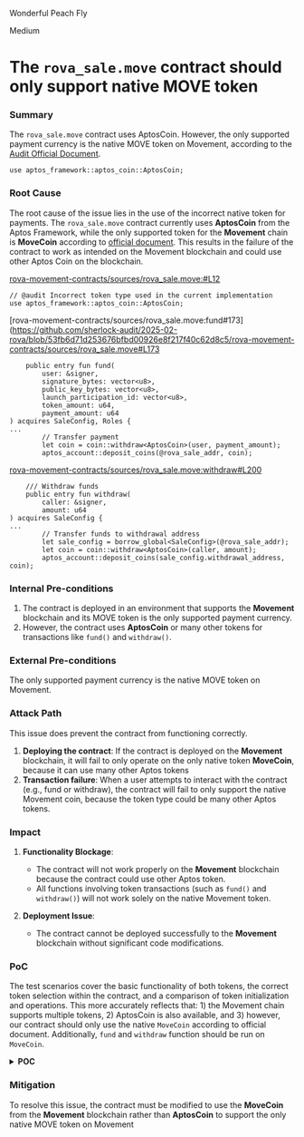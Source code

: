 Wonderful Peach Fly

Medium

# The `rova_sale.move` contract should only support native MOVE token

### Summary

The `rova_sale.move` contract uses AptosCoin. However, the only supported payment currency is the native MOVE token on Movement, according to the [Audit Official Document](https://github.com/sherlock-audit/2025-02-rova/tree/main).

```move
use aptos_framework::aptos_coin::AptosCoin;
```

### Root Cause


The root cause of the issue lies in the use of the incorrect native token for payments. The `rova_sale.move` contract currently uses **AptosCoin** from the Aptos Framework, while the only supported token for the **Movement** chain is **MoveCoin** according to [official document](https://github.com/sherlock-audit/2025-02-rova/tree/main). This results in the failure of the contract to work as intended on the Movement blockchain and could use other Aptos Coin on the blockchain.

[rova-movement-contracts/sources/rova_sale.move:#L12](https://github.com/sherlock-audit/2025-02-rova/blob/53fb6d71d253676bfbd00926e8f217f40c62d8c5/rova-movement-contracts/sources/rova_sale.move#L12C1-L12C48)
```move
// @audit Incorrect token type used in the current implementation
use aptos_framework::aptos_coin::AptosCoin;  
```

[rova-movement-contracts/sources/rova_sale.move:fund#173](https://github.com/sherlock-audit/2025-02-rova/blob/53fb6d71d253676bfbd00926e8f217f40c62d8c5/rova-movement-contracts/sources/rova_sale.move#L173
```move
    public entry fun fund(
        user: &signer,
        signature_bytes: vector<u8>,
        public_key_bytes: vector<u8>,
        launch_participation_id: vector<u8>,
        token_amount: u64,
        payment_amount: u64
) acquires SaleConfig, Roles {
...
        // Transfer payment
        let coin = coin::withdraw<AptosCoin>(user, payment_amount);
        aptos_account::deposit_coins(@rova_sale_addr, coin);

```

[rova-movement-contracts/sources/rova_sale.move:withdraw#L200](https://github.com/sherlock-audit/2025-02-rova/blob/53fb6d71d253676bfbd00926e8f217f40c62d8c5/rova-movement-contracts/sources/rova_sale.move#L200)
```move
    /// Withdraw funds
    public entry fun withdraw(
        caller: &signer,
        amount: u64
) acquires SaleConfig {   
...
        // Transfer funds to withdrawal address
        let sale_config = borrow_global<SaleConfig>(@rova_sale_addr);
        let coin = coin::withdraw<AptosCoin>(caller, amount);
        aptos_account::deposit_coins(sale_config.withdrawal_address, coin);

```


### Internal Pre-conditions

1. The contract is deployed in an environment that supports the **Movement** blockchain and its MOVE token is the only supported payment currency.
2. However, the contract uses **AptosCoin** or many other tokens for transactions like `fund()` and `withdraw()`.

### External Pre-conditions

The only supported payment currency is the native MOVE token on Movement.

### Attack Path

This issue does prevent the contract from functioning correctly. 

1. **Deploying the contract**: If the contract is deployed on the **Movement** blockchain, it will fail to only operate on the only native token **MoveCoin**, because it can use many other Aptos tokens
2. **Transaction failure**: When a user attempts to interact with the contract (e.g., fund or withdraw), the contract will fail to only support the native Movement coin, because the token type could be many other Aptos tokens.

### Impact

1. **Functionality Blockage**: 
   - The contract will not work properly on the **Movement** blockchain because the contract could use other Aptos token.
   - All functions involving token transactions (such as `fund()` and `withdraw()`) will not work solely on the native Movement token.
   
2. **Deployment Issue**:
   - The contract cannot be deployed successfully to the **Movement** blockchain without significant code modifications.

### PoC

The test scenarios cover the basic functionality of both tokens, the correct token selection within the contract, and a comparison of token initialization and operations. This more accurately reflects that: 1) the Movement chain supports multiple tokens, 2) AptosCoin is also available, and 3) however, our contract should only use the native `MoveCoin` according to official document. Additionally, `fund` and `withdraw` function should be run on `MoveCoin`.

<details><summary><b> POC </b></summary>

```move
#[test_only]
module rova_sale_addr::token_type_test {
    use std::signer;
    use std::string::utf8;
    use std::unit_test;
    use aptos_framework::coin::{Self, Coin};
    use aptos_framework::genesis;
    use aptos_framework::aptos_coin::AptosCoin;
    
    // Error constants
    const EINVALID_BALANCE: u64 = 1;
    const EINVALID_REGISTRATION: u64 = 2;
    
    // Test constants
    const INITIAL_BALANCE: u64 = 1000000;
    const PAYMENT_AMOUNT: u64 = 100000;
    
    // Define MOVE token
    #[test_only]
    struct MoveCoin has store {}
    
    #[test_only]
    struct MoveCoinCaps has key {
        mint_cap: coin::MintCapability<MoveCoin>,
        burn_cap: coin::BurnCapability<MoveCoin>,
    }
    
    #[test(core = @core_resources, admin = @rova_sale_addr, user = @0x11)]
    fun test_both_tokens_work(
        core: &signer,
        admin: &signer,
        user: &signer
    ) {
        // 1. Initialize test environment
        genesis::setup(core);
        setup_test_coin(admin);
        
        let user_addr = signer::address_of(user);
        let admin_addr = signer::address_of(admin);
        
        // 2. Test MoveCoin (native token of Movement)
        {
            // Register and initialize MoveCoin
            coin::register<MoveCoin>(user);
            coin::register<MoveCoin>(admin);
            mint_and_deposit(admin, user, INITIAL_BALANCE);
            
            // Transfer MoveCoin
            let move_payment = coin::withdraw<MoveCoin>(user, PAYMENT_AMOUNT);
            coin::deposit(admin_addr, move_payment);
            
            // Verify MoveCoin balance
            assert!(
                coin::balance<MoveCoin>(user_addr) == INITIAL_BALANCE - PAYMENT_AMOUNT,
                1
            );
        };
        
        // 3. Test AptosCoin (should also work)
        {
            // Register AptosCoin
            coin::register<AptosCoin>(user);
            coin::register<AptosCoin>(admin);
            
            // Initialize some APT tokens for testing
            let apt_mint_cap = create_apt_mint_cap(core);  // For testing purposes only
            let apt_coins = coin::mint<AptosCoin>(INITIAL_BALANCE, &apt_mint_cap);
            coin::deposit(user_addr, apt_coins);
            
            // Transfer AptosCoin
            let apt_payment = coin::withdraw<AptosCoin>(user, PAYMENT_AMOUNT);
            coin::deposit(admin_addr, apt_payment);
            
            // Verify AptosCoin balance
            assert!(
                coin::balance<AptosCoin>(user_addr) == INITIAL_BALANCE - PAYMENT_AMOUNT,
                2
            );
        };
    }
    
    #[test(core = @core_resources, admin = @rova_sale_addr, user = @0x11)]
    fun test_contract_should_use_move_coin(
        core: &signer,
        admin: &signer,
        user: &signer
    ) {
        // 1. Initialize
        genesis::setup(core);
        setup_test_coin(admin);
        
        let user_addr = signer::address_of(user);
        
        // 2. Set up both tokens
        {
            // MoveCoin setup
            coin::register<MoveCoin>(user);
            mint_and_deposit(admin, user, INITIAL_BALANCE);
            
            // AptosCoin setup
            coin::register<AptosCoin>(user);
            let apt_mint_cap = create_apt_mint_cap(core);
            let apt_coins = coin::mint<AptosCoin>(INITIAL_BALANCE, &apt_mint_cap);
            coin::deposit(user_addr, apt_coins);
        };
        
        // 3. Verify both tokens are usable
        {
            assert!(coin::balance<MoveCoin>(user_addr) == INITIAL_BALANCE, 1);
            assert!(coin::balance<AptosCoin>(user_addr) == INITIAL_BALANCE, 2);
        };
        
        // 4. Simulate contract operation (should use MoveCoin)
        {
            // ✅ Correct token usage
            let move_payment = coin::withdraw<MoveCoin>(user, PAYMENT_AMOUNT);
            coin::deposit(user_addr, move_payment);
            
            // ❌ Should not use this token in the contract
            // let apt_payment = coin::withdraw<AptosCoin>(user, PAYMENT_AMOUNT);
            // coin::deposit(user_addr, apt_payment);
        };
    }
    
    #[test(core = @core_resources, admin = @rova_sale_addr)]
    fun test_token_comparison(
        core: &signer,
        admin: &signer
    ) {
        // 1. Initialize environment
        genesis::setup(core);
        
        // 2. Both tokens can be initialized
        {
            // MoveCoin initialization
            let (move_mint_cap, move_burn_cap) = coin::initialize<MoveCoin>(
                admin,
                utf8(b"MoveCoin"),
                utf8(b"MOVE"),
                8,
                true
            );
            move_to(admin, MoveCoinCaps { 
                mint_cap: move_mint_cap, 
                burn_cap: move_burn_cap 
            });
            
            // AptosCoin should also be able to initialize (in the test environment)
            assert!(exists<coin::MintCapability<AptosCoin>>(@core_resources), 1);
        };
    }
    
    // Helper function: Set up test tokens
    fun setup_test_coin(admin: &signer) {
        let (mint_cap, burn_cap) = coin::initialize<MoveCoin>(
            admin,
            utf8(b"MoveCoin"),
            utf8(b"MOVE"),
            8,
            true
        );
        
        move_to(admin, MoveCoinCaps {
            mint_cap,
            burn_cap
        });
    }
    
    // Helper function: Mint and deposit tokens
    fun mint_and_deposit(
        admin: &signer,
        recipient: &signer,
        amount: u64
    ) acquires MoveCoinCaps {
        let caps = borrow_global<MoveCoinCaps>(signer::address_of(admin));
        let coins = coin::mint(amount, &caps.mint_cap);
        coin::deposit(signer::address_of(recipient), coins);
    }
    
    // Helper function: Create APT mint capability (for testing only)
    fun create_apt_mint_cap(core: &signer): coin::MintCapability<AptosCoin> {
        let (mint_cap, burn_cap) = coin::initialize<AptosCoin>(
            core,
            utf8(b"AptosCoin"),
            utf8(b"APT"),
            8,
            true
        );
        coin::destroy_burn_cap(burn_cap);
        mint_cap
    }
}

```
</details>

### Mitigation

To resolve this issue, the contract must be modified to use the **MoveCoin** from the **Movement** blockchain rather than **AptosCoin** to support the only native MOVE token on Movement